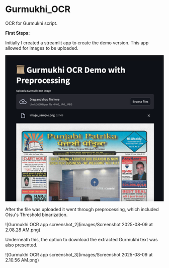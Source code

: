 # Gurmukhi_OCR
OCR for Gurmukhi script.


**First Steps:**

Initially I created a streamlit app to create the demo version. This app allowed for images to be uploaded.

![Gurmukhi OCR app screenshot](images/Screenshot_1.png)


After the file was uploaded it went through preprocessing, which included Otsu's Threshold binarization. 

![Gurmukhi OCR app screenshot_2](images/Screenshot 2025-08-09 at 2.08.28 AM.png)


Underneath this, the option to download the extracted Gurmukhi text was also presented.

![Gurmukhi OCR app screenshot_3](images/Screenshot 2025-08-09 at 2.10.56 AM.png)


